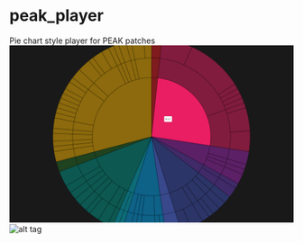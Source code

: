 # peak_player
Pie chart style player for PEAK patches
![Peak Player](https://github.com/MiriKat/peak_player/blob/master/Screen%20Shot%202017-03-25%20at%2021.04.08.png)
![alt tag](https://raw.githubusercontent.com/MiriKat/peak_player/blob/master/Screen%20Shot%202017-03-25%20at%2021.04.08.png)
